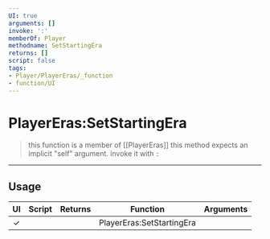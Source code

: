 ```yaml
---
UI: true
arguments: []
invoke: ':'
memberOf: Player
methodname: SetStartingEra
returns: []
script: false
tags:
- Player/PlayerEras/_function
- function/UI
---
```

# PlayerEras:SetStartingEra
> this function is a member of [[PlayerEras]]
> this method expects an implicit "self" argument. invoke it with `:`
-----
## Usage
|  UI | Script | Returns | Function | Arguments |
|:---:|:------:|-------:|:--------:|:---------|
|✓| ||PlayerEras:SetStartingEra||
